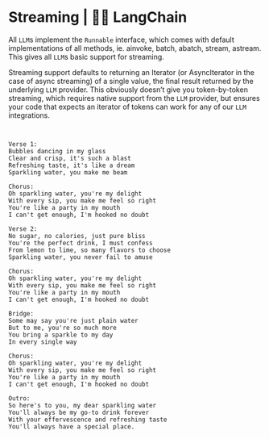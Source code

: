 # Streaming | 🦜️🔗 LangChain
All `LLM`s implement the `Runnable` interface, which comes with default implementations of all methods, ie. ainvoke, batch, abatch, stream, astream. This gives all `LLM`s basic support for streaming.

Streaming support defaults to returning an Iterator (or AsyncIterator in the case of async streaming) of a single value, the final result returned by the underlying `LLM` provider. This obviously doesn’t give you token-by-token streaming, which requires native support from the `LLM` provider, but ensures your code that expects an iterator of tokens can work for any of our `LLM` integrations.

```


Verse 1:
Bubbles dancing in my glass
Clear and crisp, it's such a blast
Refreshing taste, it's like a dream
Sparkling water, you make me beam

Chorus:
Oh sparkling water, you're my delight
With every sip, you make me feel so right
You're like a party in my mouth
I can't get enough, I'm hooked no doubt

Verse 2:
No sugar, no calories, just pure bliss
You're the perfect drink, I must confess
From lemon to lime, so many flavors to choose
Sparkling water, you never fail to amuse

Chorus:
Oh sparkling water, you're my delight
With every sip, you make me feel so right
You're like a party in my mouth
I can't get enough, I'm hooked no doubt

Bridge:
Some may say you're just plain water
But to me, you're so much more
You bring a sparkle to my day
In every single way

Chorus:
Oh sparkling water, you're my delight
With every sip, you make me feel so right
You're like a party in my mouth
I can't get enough, I'm hooked no doubt

Outro:
So here's to you, my dear sparkling water
You'll always be my go-to drink forever
With your effervescence and refreshing taste
You'll always have a special place.

```
